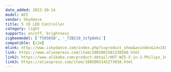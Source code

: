 ```yaml
---
date_added: 2022-10-14
model: WZ5
vendor: Skydance
title: 5 CH LED Controller 
category: light
supports: on/off, brightness
zigbeemodel: ['TS0505B', '_TZB210_3zfp8mki']
compatible: [z2m]
mlink: http://www.iskydance.com/index.php?c=product_show&a=index&id=1584
link: https://www.aliexpress.com/item/1005001581230508.html
link2: https://www.alibaba.com/product-detail/HOT-WZ5-5-in-1-Philips_1600150260851.html
link3: https://aliexpress.com/item/1005003145273010.html
---
```

